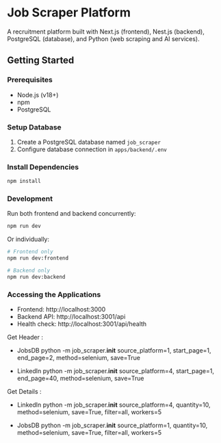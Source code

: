 # Job Scraper Platform

A recruitment platform built with Next.js (frontend), Nest.js (backend), PostgreSQL (database), and Python (web scraping and AI services).

## Getting Started

### Prerequisites
- Node.js (v18+)
- npm
- PostgreSQL

### Setup Database
1. Create a PostgreSQL database named `job_scraper`
2. Configure database connection in `apps/backend/.env`

### Install Dependencies
```bash
npm install
```

### Development
Run both frontend and backend concurrently:
```bash
npm run dev
```

Or individually:
```bash
# Frontend only
npm run dev:frontend

# Backend only
npm run dev:backend
```

### Accessing the Applications
- Frontend: http://localhost:3000
- Backend API: http://localhost:3001/api
- Health check: http://localhost:3001/api/health

Get Header : 

- JobsDB
python -m job_scraper.__init__ source_platform=1, start_page=1, end_page=2, method=selenium, save=True

- LinkedIn
python -m job_scraper.__init__ source_platform=4, start_page=1, end_page=40, method=selenium, save=True

Get Details :
- LinkedIn
python -m job_scraper.__init__ source_platform=4, quantity=10, method=selenium,  save=True, filter=all, workers=5

- JobsDB
python -m job_scraper.__init__ source_platform=1, quantity=10, method=selenium, save=True, filter=all, workers=5